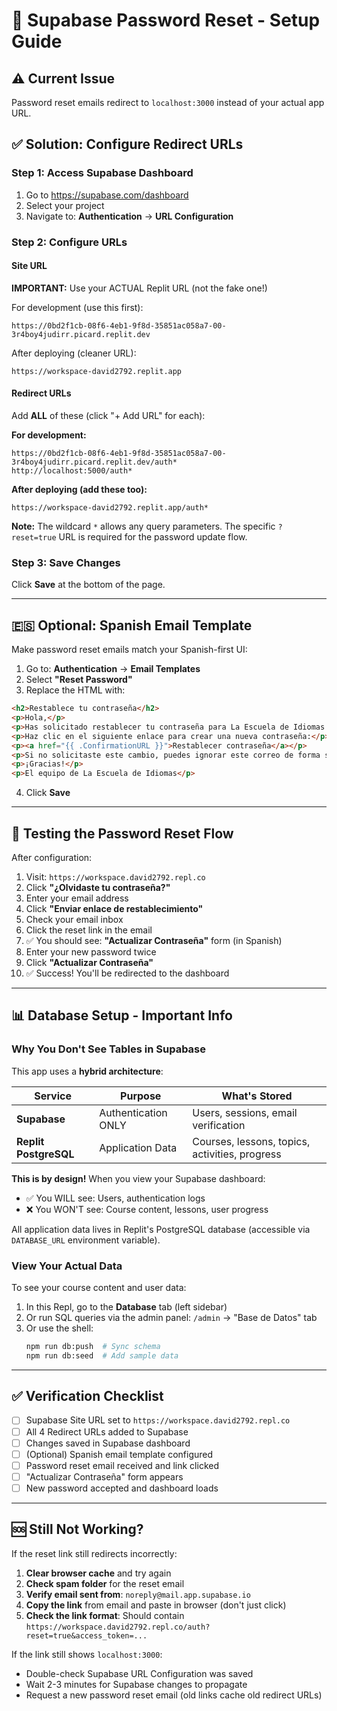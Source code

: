 # 🔧 Supabase Password Reset - Setup Guide

## ⚠️ Current Issue
Password reset emails redirect to `localhost:3000` instead of your actual app URL.

## ✅ Solution: Configure Redirect URLs

### Step 1: Access Supabase Dashboard
1. Go to https://supabase.com/dashboard
2. Select your project
3. Navigate to: **Authentication** → **URL Configuration**

### Step 2: Configure URLs

#### Site URL
**IMPORTANT:** Use your ACTUAL Replit URL (not the fake one!)

For development (use this first):
```
https://0bd2f1cb-08f6-4eb1-9f8d-35851ac058a7-00-3r4boy4judirr.picard.replit.dev
```

After deploying (cleaner URL):
```
https://workspace-david2792.replit.app
```

#### Redirect URLs
Add **ALL** of these (click "+ Add URL" for each):

**For development:**
```
https://0bd2f1cb-08f6-4eb1-9f8d-35851ac058a7-00-3r4boy4judirr.picard.replit.dev/auth*
http://localhost:5000/auth*
```

**After deploying (add these too):**
```
https://workspace-david2792.replit.app/auth*
```

**Note:** The wildcard `*` allows any query parameters. The specific `?reset=true` URL is required for the password update flow.

### Step 3: Save Changes
Click **Save** at the bottom of the page.

---

## 🇪🇸 Optional: Spanish Email Template

Make password reset emails match your Spanish-first UI:

1. Go to: **Authentication** → **Email Templates**
2. Select **"Reset Password"**
3. Replace the HTML with:

```html
<h2>Restablece tu contraseña</h2>
<p>Hola,</p>
<p>Has solicitado restablecer tu contraseña para La Escuela de Idiomas.</p>
<p>Haz clic en el siguiente enlace para crear una nueva contraseña:</p>
<p><a href="{{ .ConfirmationURL }}">Restablecer contraseña</a></p>
<p>Si no solicitaste este cambio, puedes ignorar este correo de forma segura.</p>
<p>¡Gracias!</p>
<p>El equipo de La Escuela de Idiomas</p>
```

4. Click **Save**

---

## 🧪 Testing the Password Reset Flow

After configuration:

1. Visit: `https://workspace.david2792.repl.co`
2. Click **"¿Olvidaste tu contraseña?"**
3. Enter your email address
4. Click **"Enviar enlace de restablecimiento"**
5. Check your email inbox
6. Click the reset link in the email
7. ✅ You should see: **"Actualizar Contraseña"** form (in Spanish)
8. Enter your new password twice
9. Click **"Actualizar Contraseña"**
10. ✅ Success! You'll be redirected to the dashboard

---

## 📊 Database Setup - Important Info

### Why You Don't See Tables in Supabase

This app uses a **hybrid architecture**:

| Service | Purpose | What's Stored |
|---------|---------|---------------|
| **Supabase** | Authentication ONLY | Users, sessions, email verification |
| **Replit PostgreSQL** | Application Data | Courses, lessons, topics, activities, progress |

**This is by design!** When you view your Supabase dashboard:
- ✅ You WILL see: Users, authentication logs
- ❌ You WON'T see: Course content, lessons, user progress

All application data lives in Replit's PostgreSQL database (accessible via `DATABASE_URL` environment variable).

### View Your Actual Data

To see your course content and user data:

1. In this Repl, go to the **Database** tab (left sidebar)
2. Or run SQL queries via the admin panel: `/admin` → "Base de Datos" tab
3. Or use the shell:
   ```bash
   npm run db:push  # Sync schema
   npm run db:seed  # Add sample data
   ```

---

## ✅ Verification Checklist

- [ ] Supabase Site URL set to `https://workspace.david2792.repl.co`
- [ ] All 4 Redirect URLs added to Supabase
- [ ] Changes saved in Supabase dashboard
- [ ] (Optional) Spanish email template configured
- [ ] Password reset email received and link clicked
- [ ] "Actualizar Contraseña" form appears
- [ ] New password accepted and dashboard loads

---

## 🆘 Still Not Working?

If the reset link still redirects incorrectly:

1. **Clear browser cache** and try again
2. **Check spam folder** for the reset email
3. **Verify email sent from**: `noreply@mail.app.supabase.io`
4. **Copy the link** from email and paste in browser (don't just click)
5. **Check the link format**: Should contain `https://workspace.david2792.repl.co/auth?reset=true&access_token=...`

If the link still shows `localhost:3000`:
- Double-check Supabase URL Configuration was saved
- Wait 2-3 minutes for Supabase changes to propagate
- Request a new password reset email (old links cache old redirect URLs)
